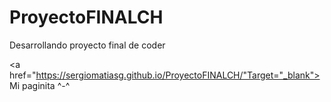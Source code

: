 # ProyectoFINALCH
Desarrollando proyecto final de coder


<a href="https://sergiomatiasg.github.io/ProyectoFINALCH/"Target="_blank"> Mi paginita ^-^ </a>
